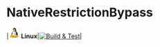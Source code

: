 # NativeRestrictionBypass

|![Linux](docs/res/linux_med.png) **Linux**|[![Build & Test][linux-build-badge]][linux-build]|


[linux-build-badge]: https://dev.azure.com/ChickenHook/ChickenHook/_apis/build/status/ChickenHook.NativeRestrictionBypass
[linux-build]: https://dev.azure.com/ChickenHook/ChickenHook/_build?definitionId=4